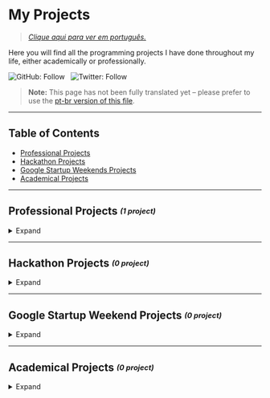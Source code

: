 # My Projects

> [_Clique aqui para ver em português._](https://github.com/santosmarco/projects/blob/main/README-ptbr.md)

Here you will find all the programming projects I have done throughout my life, either academically or professionally.

![GitHub: Follow](https://img.shields.io/github/followers/santosmarco?label=Follow&style=social)&nbsp;&nbsp;&nbsp;![Twitter: Follow](https://img.shields.io/twitter/follow/santosmarco_?label=Follow&style=social)

> **Note:** This page has not been fully translated yet – please prefer to use the [pt-br version of this file](https://github.com/santosmarco/projects/blob/main/README-ptbr.md).

---

## Table of Contents

- [Professional Projects](#professional-projects-1-project)
- [Hackathon Projects](#hackathon-projects-0-project)
- [Google Startup Weekends Projects](#google-startup-weekends-projects-0-project)
- [Academical Projects](#academical-projects-0-project)

---

## Professional Projects <sub><sup>_(1 project)_</sup></sub>

<details>
    <summary>Expand</summary>

---

### 1. Invoice & Packing List Generator

[![Company: Nova A3](https://img.shields.io/badge/Company-Nova%20A3-informational)](https://www.novaa3.com.br)

**[Go to project](https://na3-comex-invpl.web.app)**&nbsp;&nbsp;&nbsp;&nbsp;&nbsp;&nbsp;| or: _[Go to repo](https://github.com/santosmarco/na3-comex-invpl)_

_Under translation_

<details>
       <summary>See background</summary>

**Background:** _Under translation_

</details>

<details>
    <summary>See detailed solution</summary>

**Solution:** _Under translation_

</details>

</details>

---

## Hackathon Projects <sub><sup>_(0 project)_</sup></sub>

<details>
    <summary>Expand</summary>

_Nothing to see here..._

</details>

---

## Google Startup Weekend Projects <sub><sup>_(0 project)_</sup></sub>

<details>
    <summary>Expand</summary>

_Nothing to see here..._

</details>

---

## Academical Projects <sub><sup>_(0 project)_</sup></sub>

<details>
    <summary>Expand</summary>

_Nothing to see here..._

</details>
